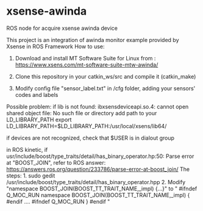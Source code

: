 # xsense-awinda
ROS node for acquire xsense awinda device

This project is an integration of awinda monitor example provided by Xsense in ROS Framework
How to use:

1) Download and install MT Software Suite for Linux 
from :
https://www.xsens.com/mt-software-suite-mtw-awinda/

2) Clone this repository in your catkin_ws/src and compile it (catkin_make)
3) Modify config file "sensor_label.txt" in /cfg folder, adding your sensors' codes and labels

Possible problem: 
if lib is not found: 
  ibxsensdeviceapi.so.4: cannot open shared object file: No such file or directory
add path to your LD_LIBRARY_PATH
  export LD_LIBRARY_PATH=$LD_LIBRARY_PATH:/usr/local/xsens/lib64/

if devices are not recognized, check that $USER is in dialout group

in ROS kinetic, if usr/include/boost/type_traits/detail/has_binary_operator.hp:50: Parse error at "BOOST_JOIN", refer to ROS answer: https://answers.ros.org/question/233786/parse-error-at-boost_join/
  The steps: 1. sudo gedit /usr/include/boost/type_traits/detail/has_binary_operator.hpp 2. Modify "namespace   BOOST_JOIN(BOOST_TT_TRAIT_NAME,_impl) {...}" to " #ifndef Q_MOC_RUN namespace BOOST_JOIN(BOOST_TT_TRAIT_NAME,_impl) { #endif .... #ifndef Q_MOC_RUN } #endif " 
  
